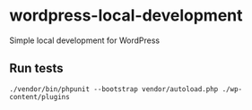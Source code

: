 # wordpress-local-development
Simple local development for WordPress

## Run tests

```
./vendor/bin/phpunit --bootstrap vendor/autoload.php ./wp-content/plugins
```
